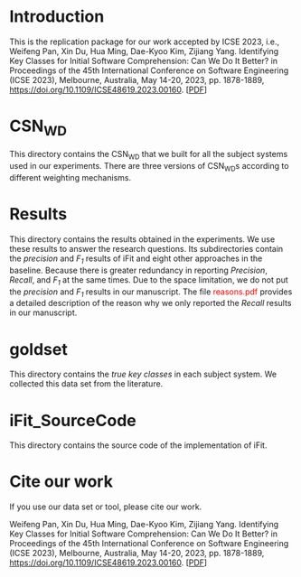 # Introduction
This is the replication package for our work accepted by ICSE 2023, i.e., Weifeng Pan, Xin Du, Hua Ming, Dae-Kyoo Kim, Zijiang Yang. Identifying Key Classes for Initial Software Comprehension: Can We Do It Better? in Proceedings of the 45th International Conference on Software Engineering (ICSE 2023), Melbourne, Australia, May 14-20, 2023, pp. 1878-1889, https://doi.org/10.1109/ICSE48619.2023.00160.  [[PDF](https://ieeexplore.ieee.org/document/10172749)]

# CSN<sub>WD</sub>
This directory contains the CSN<sub>WD</sub> that we built for all the subject systems used in our experiments. There are three versions of CSN<sub>WD</sub>s according to different weighting mechanisms.

# Results
This directory contains the results obtained in the experiments. We use these results to answer the research questions. Its subdirectories contain the <i>precision</i> and <i>F<sub>1</sub></i> results of iFit and eight other approaches in the baseline. Because there is greater redundancy in reporting <i>Precision</i>, <i>Recall</i>, and <i>F<sub>1</sub></i> at the same times. Due to the space limitation, we do not put the <i>precision</i> and <i>F<sub>1</sub></i> results in our manuscript. The file <font color="#FF0000">reasons.pdf</font> provides a detailed description of the reason why we only reported the <i>Recall</i> results in our manuscript.

# goldset
This directory contains the <i>true key classes</i> in each subject system. We collected this data set from the literature.

# iFit_SourceCode
This directory contains the source code of the implementation of iFit.

# Cite our work
If you use our data set or tool, please cite our work.

Weifeng Pan, Xin Du, Hua Ming, Dae-Kyoo Kim, Zijiang Yang. Identifying Key Classes for Initial Software Comprehension: Can We Do It Better? in Proceedings of the 45th International Conference on Software Engineering (ICSE 2023), Melbourne, Australia, May 14-20, 2023, pp. 1878-1889, https://doi.org/10.1109/ICSE48619.2023.00160. [[PDF](https://ieeexplore.ieee.org/document/10172749)]
